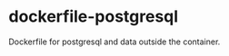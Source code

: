 dockerfile-postgresql
=====================

Dockerfile for postgresql and data outside the container.
